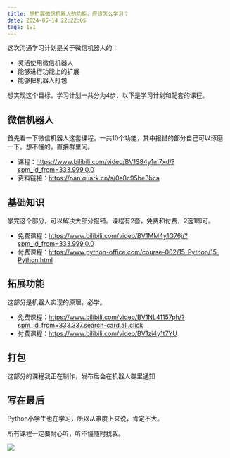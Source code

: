 ```yaml
---
title: 想扩展微信机器人的功能，应该怎么学习？
date: 2024-05-14 22:22:05
tags: 1v1
---
```



这次沟通学习计划是关于微信机器人的：

- 灵活使用微信机器人
- 能够进行功能上的扩展
- 能够把机器人打包

想实现这个目标，学习计划一共分为4步，以下是学习计划和配套的课程。


## 微信机器人

首先看一下微信机器人这套课程。一共10个功能，其中报错的部分自己可以琢磨一下。想不懂的，直接群里问。

- 课程：https://www.bilibili.com/video/BV1S84y1m7xd/?spm_id_from=333.999.0.0
- 资料链接：https://pan.quark.cn/s/0a8c95be3bca


## 基础知识

学完这个部分，可以解决大部分报错。课程有2套，免费和付费，2选1即可。


- 免费课程：https://www.bilibili.com/video/BV1MM4y1G76j/?spm_id_from=333.999.0.0
- 付费课程：https://www.python-office.com/course-002/15-Python/15-Python.html


## 拓展功能

这部分是机器人实现的原理，必学。

- 免费课程：https://www.bilibili.com/video/BV1NL41157ph/?spm_id_from=333.337.search-card.all.click
- 付费课程：https://www.bilibili.com/video/BV1zi4y1t7YU


## 打包

这部分的课程我正在制作，发布后会在机器人群里通知


## 写在最后


Python小学生也在学习，所以从难度上来说，肯定不大。

所有课程一定要耐心听，听不懂随时找我。

![](https://cos.python-office.com/wechat/qr-code.jpg)
